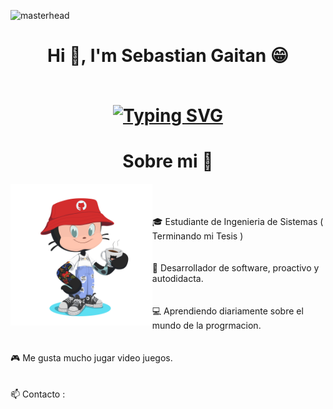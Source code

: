 ![masterhead](https://user-images.githubusercontent.com/10498744/210012254-234538ff-d198-48aa-8964-37e6fd45d227.gif)


<h1 align="center">  Hi 👋, I'm Sebastian Gaitan 😁
  <br><br>
  <p align=center>
  <a href="https://git.io/typing-svg">
    <a href="https://git.io/typing-svg"><img src="https://readme-typing-svg.herokuapp.com?font=Fira+Code&pause=1000&color=88888885&center=true&width=675&lines=I'm+a+passionate+Software+Engineering+Student!;Soy+un+apasionado+estudiante+de+Ingenier%C3%ADa+de+Sistemas!"   
     alt="Typing SVG" />
    </a>  
  </p>
</h1>


 <div>
   <h1 align = "center"> Sobre mi 📖 </h1>
     <div>
     <img align="left"  width = 45%    src = Assets/OctaCat-2.png >
     <p align = "left">
         <br><br><br> 
       🎓 Estudiante de Ingenieria de Sistemas ( Terminando mi Tesis )
         <br><br><br>
       📝 Desarrollador de software, proactivo y autodidacta.
         <br><br><br>  
       💻 Aprendiendo diariamente sobre el mundo de la progrmacion.
         <br><br><br> 
       🎮 Me gusta mucho jugar video juegos.
         <br><br><br> 
       📫 Contacto :
     </p>
  </div>
 </div>
   


  
 




